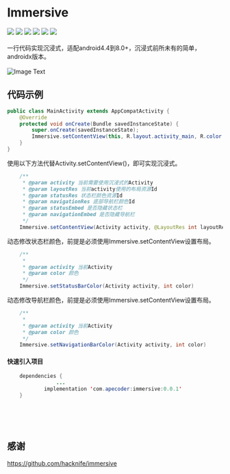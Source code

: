 # Immersive
[![](https://img.shields.io/badge/platform-android-orange.svg)](https://github.com/hacknife) [![](https://img.shields.io/badge/language-java-yellow.svg)](https://github.com/hacknife) [![](https://img.shields.io/badge/Jcenter-1.1.0-brightgreen.svg)](https://github.com/hacknife) [![](https://img.shields.io/badge/build-passing-brightgreen.svg)](https://github.com/hacknife) [![](https://img.shields.io/badge/license-apache--2.0-green.svg)](https://github.com/hacknife) [![](https://img.shields.io/badge/api-19+-green.svg)](https://github.com/hacknife)<br/><br/>
一行代码实现沉浸式，适配android4.4到8.0+，沉浸式前所未有的简单，androidx版本。
</br></br>
![Image Text](https://github.com/hacknife/immersive/blob/master/immersive.gif)
## 代码示例
```Java
public class MainActivity extends AppCompatActivity {
    @Override
    protected void onCreate(Bundle savedInstanceState) {
        super.onCreate(savedInstanceState);
        Immersive.setContentView(this, R.layout.activity_main, R.color.blue, R.color.green, false, false);
    }
}

```
使用以下方法代替Activity.setContentView()，即可实现沉浸式。
```Java
    /**
     * @param activity 当前需要使用沉浸式的Activity
     * @param layoutRes 当前activity使用的布局资源Id
     * @param statusRes 状态栏颜色资源Id
     * @param navigationRes 底部导航栏颜色Id
     * @param statusEmbed 是否隐藏状态栏
     * @param navigationEmbed 是否隐藏导航栏
     */
    Immersive.setContentView(Activity activity, @LayoutRes int layoutRes, int statusRes, int navigationRes, boolean statusEmbed, boolean navigationEmbed)
```
动态修改状态栏颜色，前提是必须使用Immersive.setContentView设置布局。
```Java
    /**
     *
     * @param activity 当前Activity
     * @param color 颜色
     */
    Immersive.setStatusBarColor(Activity activity, int color)
```
动态修改导航栏颜色，前提是必须使用Immersive.setContentView设置布局。
```Java
    /**
     *
     * @param activity 当前Activity
     * @param color 颜色
     */
    Immersive.setNavigationBarColor(Activity activity, int color)
```
 
#### 快速引入项目
```Java
	dependencies {
                ...
	        implementation 'com.apecoder:immersive:0.0.1'
	}
```

<br><br><br>
## 感谢
https://github.com/hacknife/immersive
